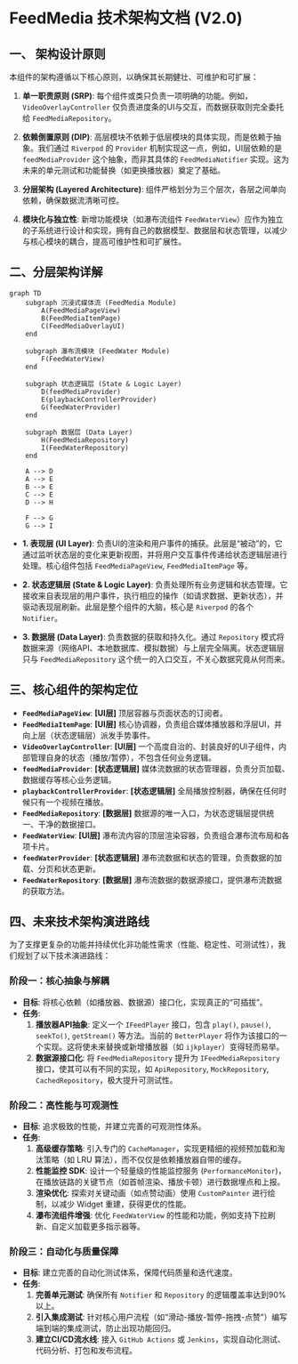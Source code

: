 # FeedMedia 技术架构文档 (V2.0)

## 一、 架构设计原则

本组件的架构遵循以下核心原则，以确保其长期健壮、可维护和可扩展：

1.  **单一职责原则 (SRP)**: 每个组件或类只负责一项明确的功能。例如，`VideoOverlayController` 仅负责进度条的UI与交互，而数据获取则完全委托给 `FeedMediaRepository`。

2.  **依赖倒置原则 (DIP)**: 高层模块不依赖于低层模块的具体实现，而是依赖于抽象。我们通过 `Riverpod` 的 `Provider` 机制实现这一点，例如，UI层依赖的是 `feedMediaProvider` 这个抽象，而非其具体的 `FeedMediaNotifier` 实现。这为未来的单元测试和功能替换（如更换播放器）奠定了基础。

3.  **分层架构 (Layered Architecture)**: 组件严格划分为三个层次，各层之间单向依赖，确保数据流清晰可控。

4.  **模块化与独立性**: 新增功能模块（如瀑布流组件 `FeedWaterView`）应作为独立的子系统进行设计和实现，拥有自己的数据模型、数据层和状态管理，以减少与核心模块的耦合，提高可维护性和可扩展性。

## 二、分层架构详解

```mermaid
graph TD
    subgraph 沉浸式媒体流 (FeedMedia Module)
        A(FeedMediaPageView)
        B(FeedMediaItemPage)
        C(FeedMediaOverlayUI)
    end

    subgraph 瀑布流模块 (FeedWater Module)
        F(FeedWaterView)
    end

    subgraph 状态逻辑层 (State & Logic Layer)
        D(feedMediaProvider)
        E(playbackControllerProvider)
        G(feedWaterProvider)
    end

    subgraph 数据层 (Data Layer)
        H(FeedMediaRepository)
        I(FeedWaterRepository)
    end

    A --> D
    A --> E
    B --> E
    C --> E
    D --> H

    F --> G
    G --> I
```

-   **1. 表现层 (UI Layer)**: 负责UI的渲染和用户事件的捕获。此层是“被动”的，它通过监听状态层的变化来更新视图，并将用户交互事件传递给状态逻辑层进行处理。核心组件包括 `FeedMediaPageView`, `FeedMediaItemPage` 等。

-   **2. 状态逻辑层 (State & Logic Layer)**: 负责处理所有业务逻辑和状态管理。它接收来自表现层的用户事件，执行相应的操作（如请求数据、更新状态），并驱动表现层刷新。此层是整个组件的大脑，核心是 `Riverpod` 的各个 `Notifier`。

-   **3. 数据层 (Data Layer)**: 负责数据的获取和持久化。通过 `Repository` 模式将数据来源（网络API、本地数据库、模拟数据）与上层完全隔离。状态逻辑层只与 `FeedMediaRepository` 这个统一的入口交互，不关心数据究竟从何而来。

## 三、核心组件的架构定位

-   **`FeedMediaPageView`**: **[UI层]** 顶层容器与页面状态的订阅者。
-   **`FeedMediaItemPage`**: **[UI层]** 核心协调器，负责组合媒体播放器和浮层UI，并向上层（状态逻辑层）派发手势事件。
-   **`VideoOverlayController`**: **[UI层]** 一个高度自治的、封装良好的UI子组件，内部管理自身的状态（播放/暂停），不包含任何业务逻辑。
-   **`feedMediaProvider`**: **[状态逻辑层]** 媒体流数据的状态管理器，负责分页加载、数据缓存等核心业务逻辑。
-   **`playbackControllerProvider`**: **[状态逻辑层]** 全局播放控制器，确保在任何时候只有一个视频在播放。
-   **`FeedMediaRepository`**: **[数据层]** 数据源的唯一入口，为状态逻辑层提供统一、干净的数据接口。
-   **`FeedWaterView`**: **[UI层]** 瀑布流内容的顶层渲染容器，负责组合瀑布流布局和各项卡片。
-   **`feedWaterProvider`**: **[状态逻辑层]** 瀑布流数据和状态的管理，负责数据的加载、分页和状态更新。
-   **`FeedWaterRepository`**: **[数据层]** 瀑布流数据的数据源接口，提供瀑布流数据的获取方法。

## 四、未来技术架构演进路线

为了支撑更复杂的功能并持续优化非功能性需求（性能、稳定性、可测试性），我们规划了以下技术演进路线：

### 阶段一：核心抽象与解耦
- **目标**: 将核心依赖（如播放器、数据源）接口化，实现真正的“可插拔”。
- **任务**:
  1.  **播放器API抽象**: 定义一个 `IFeedPlayer` 接口，包含 `play()`, `pause()`, `seekTo()`, `getStream()` 等方法。当前的 `BetterPlayer` 将作为该接口的一个实现。这将使未来替换或新增播放器（如 `ijkplayer`）变得轻而易举。
  2.  **数据源接口化**: 将 `FeedMediaRepository` 提升为 `IFeedMediaRepository` 接口，使其可以有不同的实现，如 `ApiRepository`, `MockRepository`, `CachedRepository`，极大提升可测试性。

### 阶段二：高性能与可观测性
- **目标**: 追求极致的性能，并建立完善的可观测性体系。
- **任务**:
  1.  **高级缓存策略**: 引入专门的 `CacheManager`，实现更精细的视频预加载和淘汰策略（如 LRU 算法），而不仅仅是依赖播放器自带的缓存。
  2.  **性能监控 SDK**: 设计一个轻量级的性能监控服务 (`PerformanceMonitor`)，在播放链路的关键节点（如首帧渲染、播放卡顿）进行数据埋点和上报。
  3.  **渲染优化**: 探索对关键动画（如点赞动画）使用 `CustomPainter` 进行绘制，以减少 Widget 重建，获得更优的性能。
  4.  **瀑布流组件增强**: 优化 `FeedWaterView` 的性能和功能，例如支持下拉刷新、自定义加载更多指示器等。

### 阶段三：自动化与质量保障
- **目标**: 建立完善的自动化测试体系，保障代码质量和迭代速度。
- **任务**:
  1.  **完善单元测试**: 确保所有 `Notifier` 和 `Repository` 的逻辑覆盖率达到90%以上。
  2.  **引入集成测试**: 针对核心用户流程（如“滑动-播放-暂停-拖拽-点赞”）编写端到端的集成测试，防止出现功能回归。
  3.  **建立CI/CD流水线**: 接入 `GitHub Actions` 或 `Jenkins`，实现自动化测试、代码分析、打包和发布流程。